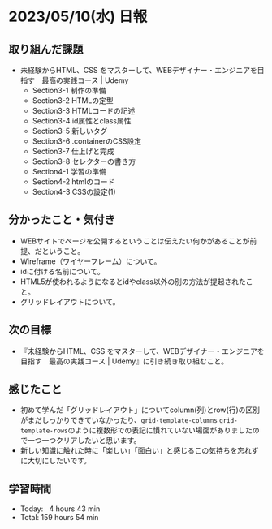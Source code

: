 # 2023/05/10(水) 日報
## 取り組んだ課題
- 未経験からHTML、CSS をマスターして、WEBデザイナー・エンジニアを目指す　最高の実践コース | Udemy
  - Section3-1 制作の準備
  - Section3-2 HTMLの定型
  - Section3-3 HTMLコードの記述
  - Section3-4 id属性とclass属性
  - Section3-5 新しいタグ
  - Section3-6 .containerのCSS設定
  - Section3-7 仕上げと完成
  - Section3-8 セレクターの書き方
  - Section4-1 学習の準備
  - Section4-2 htmlのコード
  - Section4-3 CSSの設定(1)

## 分かったこと・気付き
- WEBサイトでページを公開するということは伝えたい何かがあることが前提、だということ。
- Wireframe（ワイヤーフレーム）について。
- idに付ける名前について。
- HTML5が使われるようになるとidやclass以外の別の方法が提起されたこと。
- グリッドレイアウトについて。

## 次の目標
- 『未経験からHTML、CSS をマスターして、WEBデザイナー・エンジニアを目指す　最高の実践コース | Udemy』に引き続き取り組むこと。

## 感じたこと
- 初めて学んだ「グリッドレイアウト」についてcolumn(列)とrow(行)の区別がまだしっかりできていなかったり、`grid-template-columns` `grid-template-rows`のように複数形での表記に慣れていない場面がありましたので一つ一つクリアしたいと思います。
- 新しい知識に触れた時に「楽しい」「面白い」と感じるこの気持ちを忘れずに大切にしたいです。

## 学習時間
- Today:&nbsp;&nbsp;&nbsp;4 hours 43 min
- Total: 159 hours 54 min
